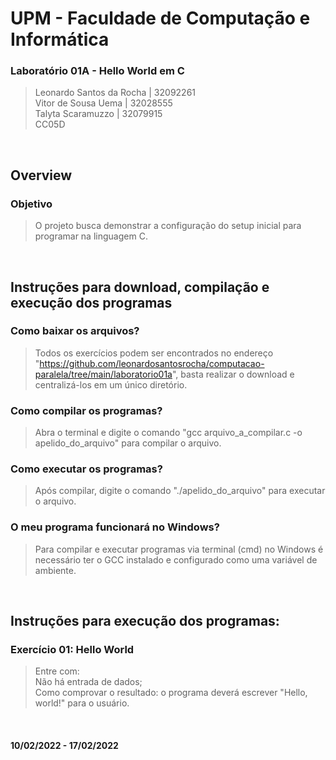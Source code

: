 # UPM - Faculdade de Computação e Informática

### Laboratório 01A - Hello World em C
> Leonardo Santos da Rocha | 32092261</br>
Vitor de Sousa Uema | 32028555</br>
Talyta Scaramuzzo | 32079915</br>
CC05D

</br>

## Overview

### Objetivo
> O projeto busca demonstrar a configuração do setup inicial para programar na linguagem C.

</br>

## Instruções para download, compilação e execução dos programas

### Como baixar os arquivos?
> Todos os exercícios podem ser encontrados no endereço "https://github.com/leonardosantosrocha/computacao-paralela/tree/main/laboratorio01a", basta realizar o download e centralizá-los em um único diretório.

### Como compilar os programas?
> Abra o terminal e digite o comando "gcc arquivo_a_compilar.c -o apelido_do_arquivo" para compilar o arquivo.

### Como executar os programas?
> Após compilar, digite o comando "./apelido_do_arquivo"  para executar o arquivo.

### O meu programa funcionará no Windows?
> Para compilar e executar programas via terminal (cmd) no Windows é necessário ter o GCC instalado e configurado como uma variável de ambiente.

</br>

## Instruções para execução dos programas:
### Exercício 01: Hello World
> Entre com:</br>
> Não há entrada de dados;</br>
> Como comprovar o resultado: o programa deverá escrever "Hello, world!" para o usuário.</br>

</br>

#### 10/02/2022 - 17/02/2022
